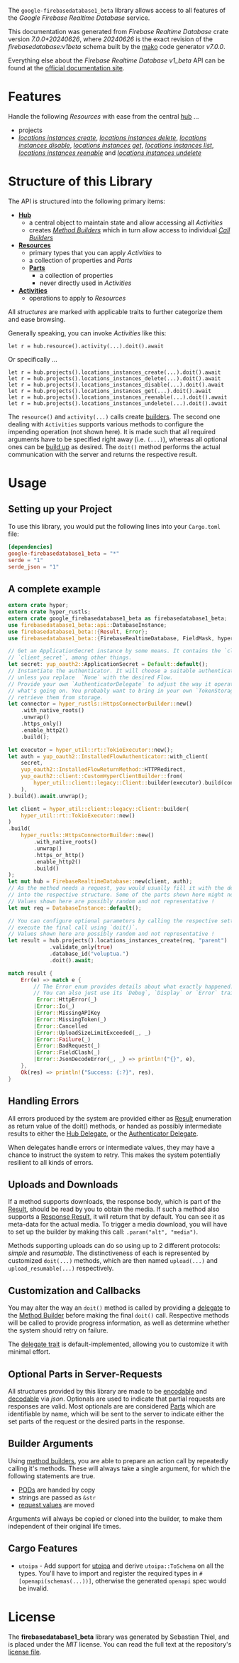 <!---
DO NOT EDIT !
This file was generated automatically from 'src/generator/templates/api/README.md.mako'
DO NOT EDIT !
-->
The `google-firebasedatabase1_beta` library allows access to all features of the *Google Firebase Realtime Database* service.

This documentation was generated from *Firebase Realtime Database* crate version *7.0.0+20240626*, where *20240626* is the exact revision of the *firebasedatabase:v1beta* schema built by the [mako](http://www.makotemplates.org/) code generator *v7.0.0*.

Everything else about the *Firebase Realtime Database* *v1_beta* API can be found at the
[official documentation site](https://firebase.google.com/docs/reference/rest/database/database-management/rest/).
# Features

Handle the following *Resources* with ease from the central [hub](https://docs.rs/google-firebasedatabase1_beta/7.0.0+20240626/google_firebasedatabase1_beta/FirebaseRealtimeDatabase) ...

* projects
 * [*locations instances create*](https://docs.rs/google-firebasedatabase1_beta/7.0.0+20240626/google_firebasedatabase1_beta/api::ProjectLocationInstanceCreateCall), [*locations instances delete*](https://docs.rs/google-firebasedatabase1_beta/7.0.0+20240626/google_firebasedatabase1_beta/api::ProjectLocationInstanceDeleteCall), [*locations instances disable*](https://docs.rs/google-firebasedatabase1_beta/7.0.0+20240626/google_firebasedatabase1_beta/api::ProjectLocationInstanceDisableCall), [*locations instances get*](https://docs.rs/google-firebasedatabase1_beta/7.0.0+20240626/google_firebasedatabase1_beta/api::ProjectLocationInstanceGetCall), [*locations instances list*](https://docs.rs/google-firebasedatabase1_beta/7.0.0+20240626/google_firebasedatabase1_beta/api::ProjectLocationInstanceListCall), [*locations instances reenable*](https://docs.rs/google-firebasedatabase1_beta/7.0.0+20240626/google_firebasedatabase1_beta/api::ProjectLocationInstanceReenableCall) and [*locations instances undelete*](https://docs.rs/google-firebasedatabase1_beta/7.0.0+20240626/google_firebasedatabase1_beta/api::ProjectLocationInstanceUndeleteCall)




# Structure of this Library

The API is structured into the following primary items:

* **[Hub](https://docs.rs/google-firebasedatabase1_beta/7.0.0+20240626/google_firebasedatabase1_beta/FirebaseRealtimeDatabase)**
    * a central object to maintain state and allow accessing all *Activities*
    * creates [*Method Builders*](https://docs.rs/google-firebasedatabase1_beta/7.0.0+20240626/google_firebasedatabase1_beta/common::MethodsBuilder) which in turn
      allow access to individual [*Call Builders*](https://docs.rs/google-firebasedatabase1_beta/7.0.0+20240626/google_firebasedatabase1_beta/common::CallBuilder)
* **[Resources](https://docs.rs/google-firebasedatabase1_beta/7.0.0+20240626/google_firebasedatabase1_beta/common::Resource)**
    * primary types that you can apply *Activities* to
    * a collection of properties and *Parts*
    * **[Parts](https://docs.rs/google-firebasedatabase1_beta/7.0.0+20240626/google_firebasedatabase1_beta/common::Part)**
        * a collection of properties
        * never directly used in *Activities*
* **[Activities](https://docs.rs/google-firebasedatabase1_beta/7.0.0+20240626/google_firebasedatabase1_beta/common::CallBuilder)**
    * operations to apply to *Resources*

All *structures* are marked with applicable traits to further categorize them and ease browsing.

Generally speaking, you can invoke *Activities* like this:

```Rust,ignore
let r = hub.resource().activity(...).doit().await
```

Or specifically ...

```ignore
let r = hub.projects().locations_instances_create(...).doit().await
let r = hub.projects().locations_instances_delete(...).doit().await
let r = hub.projects().locations_instances_disable(...).doit().await
let r = hub.projects().locations_instances_get(...).doit().await
let r = hub.projects().locations_instances_reenable(...).doit().await
let r = hub.projects().locations_instances_undelete(...).doit().await
```

The `resource()` and `activity(...)` calls create [builders][builder-pattern]. The second one dealing with `Activities`
supports various methods to configure the impending operation (not shown here). It is made such that all required arguments have to be
specified right away (i.e. `(...)`), whereas all optional ones can be [build up][builder-pattern] as desired.
The `doit()` method performs the actual communication with the server and returns the respective result.

# Usage

## Setting up your Project

To use this library, you would put the following lines into your `Cargo.toml` file:

```toml
[dependencies]
google-firebasedatabase1_beta = "*"
serde = "1"
serde_json = "1"
```

## A complete example

```Rust
extern crate hyper;
extern crate hyper_rustls;
extern crate google_firebasedatabase1_beta as firebasedatabase1_beta;
use firebasedatabase1_beta::api::DatabaseInstance;
use firebasedatabase1_beta::{Result, Error};
use firebasedatabase1_beta::{FirebaseRealtimeDatabase, FieldMask, hyper_rustls, hyper_util, yup_oauth2};

// Get an ApplicationSecret instance by some means. It contains the `client_id` and
// `client_secret`, among other things.
let secret: yup_oauth2::ApplicationSecret = Default::default();
// Instantiate the authenticator. It will choose a suitable authentication flow for you,
// unless you replace  `None` with the desired Flow.
// Provide your own `AuthenticatorDelegate` to adjust the way it operates and get feedback about
// what's going on. You probably want to bring in your own `TokenStorage` to persist tokens and
// retrieve them from storage.
let connector = hyper_rustls::HttpsConnectorBuilder::new()
    .with_native_roots()
    .unwrap()
    .https_only()
    .enable_http2()
    .build();

let executor = hyper_util::rt::TokioExecutor::new();
let auth = yup_oauth2::InstalledFlowAuthenticator::with_client(
    secret,
    yup_oauth2::InstalledFlowReturnMethod::HTTPRedirect,
    yup_oauth2::client::CustomHyperClientBuilder::from(
        hyper_util::client::legacy::Client::builder(executor).build(connector),
    ),
).build().await.unwrap();

let client = hyper_util::client::legacy::Client::builder(
    hyper_util::rt::TokioExecutor::new()
)
.build(
    hyper_rustls::HttpsConnectorBuilder::new()
        .with_native_roots()
        .unwrap()
        .https_or_http()
        .enable_http2()
        .build()
);
let mut hub = FirebaseRealtimeDatabase::new(client, auth);
// As the method needs a request, you would usually fill it with the desired information
// into the respective structure. Some of the parts shown here might not be applicable !
// Values shown here are possibly random and not representative !
let mut req = DatabaseInstance::default();

// You can configure optional parameters by calling the respective setters at will, and
// execute the final call using `doit()`.
// Values shown here are possibly random and not representative !
let result = hub.projects().locations_instances_create(req, "parent")
             .validate_only(true)
             .database_id("voluptua.")
             .doit().await;

match result {
    Err(e) => match e {
        // The Error enum provides details about what exactly happened.
        // You can also just use its `Debug`, `Display` or `Error` traits
         Error::HttpError(_)
        |Error::Io(_)
        |Error::MissingAPIKey
        |Error::MissingToken(_)
        |Error::Cancelled
        |Error::UploadSizeLimitExceeded(_, _)
        |Error::Failure(_)
        |Error::BadRequest(_)
        |Error::FieldClash(_)
        |Error::JsonDecodeError(_, _) => println!("{}", e),
    },
    Ok(res) => println!("Success: {:?}", res),
}

```
## Handling Errors

All errors produced by the system are provided either as [Result](https://docs.rs/google-firebasedatabase1_beta/7.0.0+20240626/google_firebasedatabase1_beta/common::Result) enumeration as return value of
the doit() methods, or handed as possibly intermediate results to either the
[Hub Delegate](https://docs.rs/google-firebasedatabase1_beta/7.0.0+20240626/google_firebasedatabase1_beta/common::Delegate), or the [Authenticator Delegate](https://docs.rs/yup-oauth2/*/yup_oauth2/trait.AuthenticatorDelegate.html).

When delegates handle errors or intermediate values, they may have a chance to instruct the system to retry. This
makes the system potentially resilient to all kinds of errors.

## Uploads and Downloads
If a method supports downloads, the response body, which is part of the [Result](https://docs.rs/google-firebasedatabase1_beta/7.0.0+20240626/google_firebasedatabase1_beta/common::Result), should be
read by you to obtain the media.
If such a method also supports a [Response Result](https://docs.rs/google-firebasedatabase1_beta/7.0.0+20240626/google_firebasedatabase1_beta/common::ResponseResult), it will return that by default.
You can see it as meta-data for the actual media. To trigger a media download, you will have to set up the builder by making
this call: `.param("alt", "media")`.

Methods supporting uploads can do so using up to 2 different protocols:
*simple* and *resumable*. The distinctiveness of each is represented by customized
`doit(...)` methods, which are then named `upload(...)` and `upload_resumable(...)` respectively.

## Customization and Callbacks

You may alter the way an `doit()` method is called by providing a [delegate](https://docs.rs/google-firebasedatabase1_beta/7.0.0+20240626/google_firebasedatabase1_beta/common::Delegate) to the
[Method Builder](https://docs.rs/google-firebasedatabase1_beta/7.0.0+20240626/google_firebasedatabase1_beta/common::CallBuilder) before making the final `doit()` call.
Respective methods will be called to provide progress information, as well as determine whether the system should
retry on failure.

The [delegate trait](https://docs.rs/google-firebasedatabase1_beta/7.0.0+20240626/google_firebasedatabase1_beta/common::Delegate) is default-implemented, allowing you to customize it with minimal effort.

## Optional Parts in Server-Requests

All structures provided by this library are made to be [encodable](https://docs.rs/google-firebasedatabase1_beta/7.0.0+20240626/google_firebasedatabase1_beta/common::RequestValue) and
[decodable](https://docs.rs/google-firebasedatabase1_beta/7.0.0+20240626/google_firebasedatabase1_beta/common::ResponseResult) via *json*. Optionals are used to indicate that partial requests are responses
are valid.
Most optionals are are considered [Parts](https://docs.rs/google-firebasedatabase1_beta/7.0.0+20240626/google_firebasedatabase1_beta/common::Part) which are identifiable by name, which will be sent to
the server to indicate either the set parts of the request or the desired parts in the response.

## Builder Arguments

Using [method builders](https://docs.rs/google-firebasedatabase1_beta/7.0.0+20240626/google_firebasedatabase1_beta/common::CallBuilder), you are able to prepare an action call by repeatedly calling it's methods.
These will always take a single argument, for which the following statements are true.

* [PODs][wiki-pod] are handed by copy
* strings are passed as `&str`
* [request values](https://docs.rs/google-firebasedatabase1_beta/7.0.0+20240626/google_firebasedatabase1_beta/common::RequestValue) are moved

Arguments will always be copied or cloned into the builder, to make them independent of their original life times.

[wiki-pod]: http://en.wikipedia.org/wiki/Plain_old_data_structure
[builder-pattern]: http://en.wikipedia.org/wiki/Builder_pattern
[google-go-api]: https://github.com/google/google-api-go-client

## Cargo Features

* `utoipa` - Add support for [utoipa](https://crates.io/crates/utoipa) and derive `utoipa::ToSchema` on all
the types. You'll have to import and register the required types in `#[openapi(schemas(...))]`, otherwise the
generated `openapi` spec would be invalid.


# License
The **firebasedatabase1_beta** library was generated by Sebastian Thiel, and is placed
under the *MIT* license.
You can read the full text at the repository's [license file][repo-license].

[repo-license]: https://github.com/Byron/google-apis-rsblob/main/LICENSE.md

